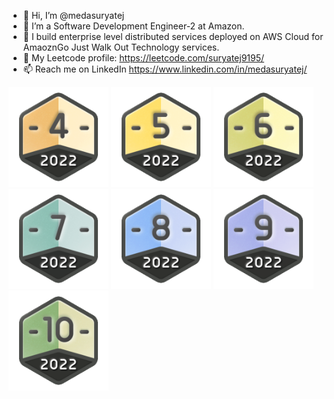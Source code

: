 - 👋 Hi, I’m @medasuryatej
- 👀 I’m a Software Development Engineer-2 at Amazon.
- 💞️ I build enterprise level distributed services deployed on AWS Cloud for AmaoznGo Just Walk Out Technology services. 
- 🌱 My Leetcode profile: https://leetcode.com/suryatej9195/
- 📫 Reach me on LinkedIn https://www.linkedin.com/in/medasuryatej/

<img src="https://github.com/medasuryatej/InterviewPrep/blob/main/badges/2022-04.gif" width="160" height="160"> <img src="https://github.com/medasuryatej/InterviewPrep/blob/main/badges/2022-05.gif" width="160" height="160"> <img src="https://github.com/medasuryatej/InterviewPrep/blob/main/badges/2022-06.gif" width="160" height="160"> <img src="https://github.com/medasuryatej/InterviewPrep/blob/main/badges/2022-07.gif" width="160" height="160"> <img src="https://github.com/medasuryatej/InterviewPrep/blob/main/badges/2022-08.gif" width="160" height="160"> <img src="https://github.com/medasuryatej/InterviewPrep/blob/main/badges/2022-09.gif" width="160" height="160"> <img src="https://github.com/medasuryatej/InterviewPrep/blob/main/badges/2022-10.gif" width="160" height="160">

<!---
medasuryatej/medasuryatej is a ✨ special ✨ repository because its `README.md` (this file) appears on your GitHub profile.
You can click the Preview link to take a look at your changes.
--->
